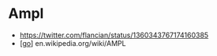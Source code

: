 # Ampl

- https://twitter.com/flancian/status/1360343767174160385
- [[go]] en.wikipedia.org/wiki/AMPL


[//begin]: # "Autogenerated link references for markdown compatibility"
[go]: go "Go"
[//end]: # "Autogenerated link references"